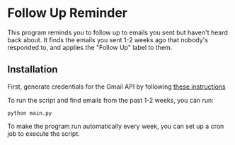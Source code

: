 # Follow Up Reminder

This program reminds you to follow up to emails you sent but haven't heard back about. It finds the emails you sent 1-2 weeks ago that nobody's responded to, and applies the "Follow Up" label to them.

## Installation

First, generate credentials for the Gmail API by following [these instructions](https://developers.google.com/gmail/api/quickstart/python#step_1_turn_on_the_api_name)

To run the script and find emails from the past 1-2 weeks, you can run:
```
python main.py
```

To make the program run automatically every week, you can set up a cron job to execute the script.